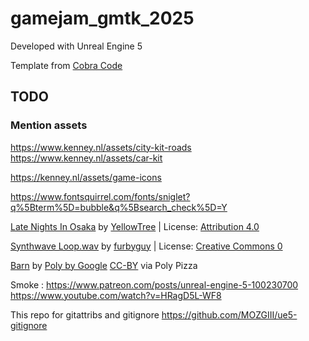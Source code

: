 # gamejam_gmtk_2025

Developed with Unreal Engine 5

Template from [Cobra Code](https://www.patreon.com/collection/111760?view=expanded)

## TODO

### Mention assets

<https://www.kenney.nl/assets/city-kit-roads>
<https://www.kenney.nl/assets/car-kit>

<https://kenney.nl/assets/game-icons>

<https://www.fontsquirrel.com/fonts/sniglet?q%5Bterm%5D=bubble&q%5Bsearch_check%5D=Y>

<a href="https://freesound.org/people/YellowTree/sounds/595751/">Late Nights In Osaka</a> by <a href="https://freesound.org/people/YellowTree/">YellowTree</a> | License: <a href="https://creativecommons.org/licenses/by/4.0/">Attribution 4.0</a>

<a href="https://freesound.org/people/furbyguy/sounds/404452/">Synthwave Loop.wav</a> by <a href="https://freesound.org/people/furbyguy/">furbyguy</a> | License: <a href="http://creativecommons.org/publicdomain/zero/1.0/">Creative Commons 0</a>

[Barn](https://poly.pizza/m/5wrqegJ4NzT) by [Poly by Google](https://poly.pizza/u/Poly%20by%20Google) [CC-BY](https://creativecommons.org/licenses/by/3.0/) via Poly Pizza

Smoke :
<https://www.patreon.com/posts/unreal-engine-5-100230700>
<https://www.youtube.com/watch?v=HRagD5L-WF8>

This repo for gitattribs and gitignore <https://github.com/MOZGIII/ue5-gitignore>
